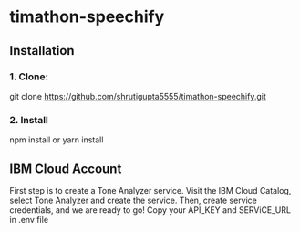 # timathon-speechify

## Installation

### 1. Clone:
git clone https://github.com/shrutigupta5555/timathon-speechify.git 


### 2. Install
npm install or yarn install

##  IBM Cloud Account
First step is to create a Tone Analyzer service. Visit the IBM Cloud Catalog, select Tone Analyzer and create the service. Then, create service credentials, and we are ready to go!
Copy your API_KEY and SERViCE_URL in .env file
